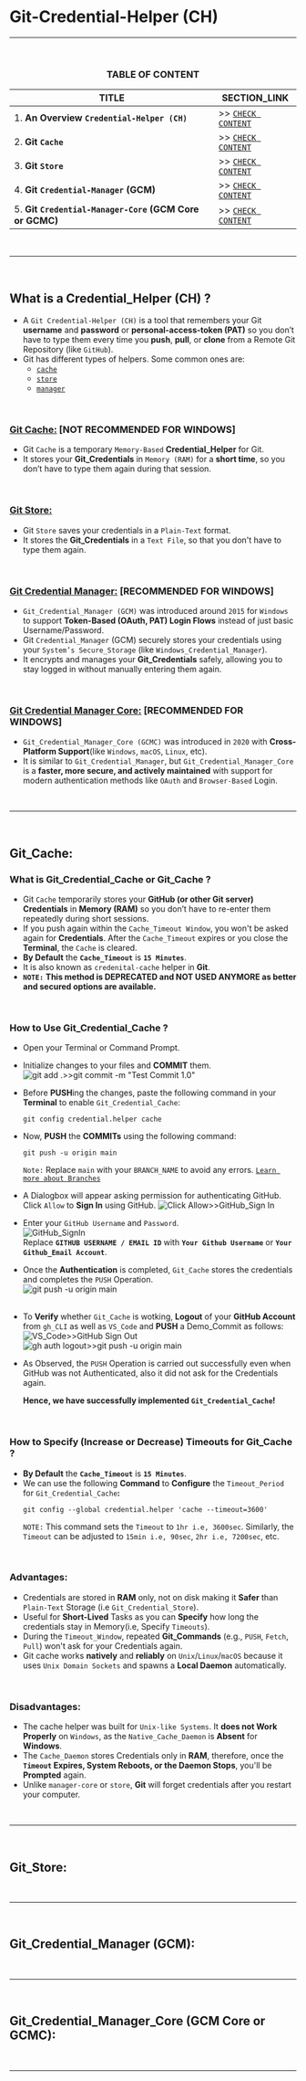 # Git-Credential-Helper (CH)
---
<br>
<div align="center">
 
### TABLE OF CONTENT
 
| TITLE                                                                                                           | SECTION_LINK                                                                                        |
|-----------------------------------------------------------------------------------------------------------------|-----------------------------------------------------------------------------------------------------|
| 1. **An Overview `Credential-Helper (CH)`**                                                                     | >> [` CHECK CONTENT `](#what-is-a-credential_helper-ch)                                             |
| 2. **Git `Cache`**                                                                                              | >> [` CHECK CONTENT `](#git_cache)                                                                  |
| 3. **Git `Store`**                                                                                              | >> [` CHECK CONTENT `](#git_store)                                                                  |
| 4. **Git `Credential-Manager` (GCM)**                                                                           | >> [` CHECK CONTENT `](#git_credential_manager-gcm)                                                 |
| 5. **Git `Credential-Manager-Core` (GCM Core or GCMC)**                                                         | >> [` CHECK CONTENT `](#git_credential_manager_core-gcm-core-or-gcmc)                               |

</div>
<br>

---
<br>

## **What is a Credential_Helper (CH) ?**
- A `Git Credential-Helper (CH)` is a tool that remembers your Git **username** and **password** or **personal-access-token (PAT)** so you don’t have to type them every time you **push**, **pull**, or **clone** from a Remote Git Repository (like `GitHub`). 
- Git has different types of helpers. Some common ones are:
  - [`cache`](#git_cache)
  - [`store`](#git_store)
  - [`manager`](#git_credential_manager-gcm)
<br>

 ### [Git Cache:](#git_cache) [NOT RECOMMENDED FOR WINDOWS]
  - Git `Cache` is a temporary `Memory-Based` **Credential_Helper** for Git.
  - It stores your **Git_Credentials** in `Memory (RAM)` for a **short time**, so you don’t have to type them again during that session.
<br>

### [Git Store:](#git_store)
  - Git `Store` saves your credentials in a `Plain-Text` format.
  - It stores the **Git_Credentials** in a `Text File`, so that you don't have to type them again.
<br>

### [Git Credential Manager:](#git_credential_manager-gcm) [RECOMMENDED FOR WINDOWS]
  - `Git_Credential_Manager (GCM)` was introduced around `2015` for `Windows` to support **Token-Based (OAuth, PAT) Login Flows** instead of just basic Username/Password.
  - Git `Credential_Manager` (GCM) securely stores your credentials using your `System’s Secure_Storage` (like `Windows_Credential_Manager`).
  - It encrypts and manages your **Git_Credentials** safely, allowing you to stay logged in without manually entering them again.
<br>

### [Git Credential Manager Core:](#git_credential_manager_core-gcm-core-or-gcmc) [RECOMMENDED FOR WINDOWS]
  - `Git_Credential_Manager_Core (GCMC)` was introduced in `2020` with **Cross-Platform Support**(like `Windows`, `macOS`, `Linux`, etc).
  - It is similar to `Git_Credential_Manager`, but `Git_Credential_Manager_Core` is a **faster, more secure, and actively maintained** with support for modern authentication methods like `OAuth` and `Browser-Based` Login.
<br>

---
<br>

## Git_Cache:
### What is Git_Credential_Cache or Git_Cache ?
- Git `Cache` temporarily stores your **GitHub (or other Git server) Credentials** in **Memory (RAM)** so you don’t have to re-enter them repeatedly during short sessions.
- If you push again within the `Cache_Timeout Window`, you won't be asked again for **Credentials**. After the `Cache_Timeout` expires or you close the **Terminal**, the `Cache` is cleared.
- **By Default** the **`Cache_Timeout`** is **`15 Minutes`**.
- It is also known as `credenital-cache` helper in **Git**.
- **`NOTE:`** **This method is DEPRECATED and NOT USED ANYMORE as better and secured options are available.**
<br>

### How to Use Git_Credential_Cache ? 
- Open your Terminal or Command Prompt.
- Initialize changes to your files and **COMMIT** them.<br>
  ![git add .>>git commit -m "Test Commit 1.0"](https://github.com/user-attachments/assets/a9d38e1d-f533-4cdc-9d6c-0783dc4a9901)
  <br>
- Before **PUSH**ing the changes, paste the following command in your **Terminal** to enable `Git_Credential_Cache`:
  ```
  git config credential.helper cache
  ```
- Now, **PUSH** the **COMMITs** using the following command:
  ```
  git push -u origin main
  ```
  `Note:` Replace `main` with your `BRANCH_NAME` to avoid any errors. [`Learn more about Branches`](https://github.com/Yashvant-Chhapwale-Course-Work/GitHub_Prompts/blob/main/Git_Branches.md)
  <br>
- A Dialogbox will appear asking permission for authenticating GitHub. Click `Allow` to **Sign In** using GitHub.
  ![Click Allow>>GitHub_Sign In](https://github.com/user-attachments/assets/e7ee6e0f-2123-48a7-b943-4c5c92319952)
- Enter your `GitHub Username` and `Password`.<br>
  ![GitHub_SignIn](https://github.com/user-attachments/assets/5b560390-fbfb-4380-b0bb-1313b72782a3)
  <br> Replace **`GITHUB USERNAME / EMAIL ID`** with **`Your Github Username`** or **`Your Github_Email Account`**.
- Once the **Authentication** is completed, `Git_Cache` stores the credentials and completes the `PUSH` Operation.    
  ![git push -u origin main](https://github.com/user-attachments/assets/7daa9aa9-9e7a-4849-adc3-5c018fed5ee8)
  <br>
  <br>
- To **Verify** whether `Git_Cache` is wotking, **Logout** of your **GitHub Account** from `gh_CLI` as well as `VS_Code` and **PUSH** a Demo_Commit as follows:  
  ![VS_Code>>GitHub Sign Out](https://github.com/user-attachments/assets/9642abf4-4d76-4492-bb7e-8949ecb065ae)<br>
  ![gh auth logout>>git push -u origin main](https://github.com/user-attachments/assets/d8de196c-31c8-4ad7-9c74-5e224fc966ce)
- As Observed, the `PUSH` Operation is carried out successfully even when GitHub was not Authenticated, also it did not ask for the Credentials again.
  <br>
  
  **Hence, we have successfully implemented `Git_Credential_Cache`!**
<br>

### How to Specify (Increase or Decrease) Timeouts for Git_Cache ?
- **By Default** the **`Cache_Timeout`** is **`15 Minutes`**.
- We can use the following **Command** to **Configure** the `Timeout_Period` for `Git_Credential_Cache`**:** 
  ```
  git config --global credential.helper 'cache --timeout=3600'
  ```
  `NOTE:` This command sets the `Timeout` to `1hr i.e, 3600sec`. Similarly, the `Timeout` can be adjusted to `15min i.e, 90sec`, `2hr i.e, 7200sec`, etc.
<br>

### Advantages:
- Credentials are stored in **RAM** only, not on disk making it **Safer** than `Plain-Text` Storage (i.e `Git_Credential_Store`).
- Useful for **Short-Lived** Tasks as you can **Specify** how long the credentials stay in Memory(i.e, Specify `Timeouts`).
- During the `Timeout_Window`, repeated **Git_Commands** (e.g., `PUSH`, `Fetch`, `Pull`) won't ask for your Credentials again.
- Git cache works **natively** and **reliably** on `Unix`/`Linux`/`macOS` because it uses `Unix Domain Sockets` and spawns a **Local Daemon** automatically.
<br>

### Disadvantages:
- The cache helper was built for `Unix-like Systems`. It **does not Work Properly** on `Windows`, as the `Native_Cache_Daemon` is **Absent** for **Windows**.
- The `Cache_Daemon` stores Credentials only in **RAM**, therefore, once the **`Timeout` Expires, System Reboots, or the Daemon Stops**, you'll be **Prompted** again.
- Unlike `manager-core` or `store`, **Git** will forget credentials after you restart your computer.
<br>

---
<br>

## Git_Store:
<br>

---
<br>

## Git_Credential_Manager (GCM):
<br>

---
<br>

## Git_Credential_Manager_Core (GCM Core or GCMC):
<br>

---

